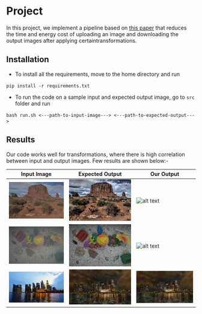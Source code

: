 # Project
In this project, we implement a pipeline based on [this paper](https://groups.csail.mit.edu/graphics/xform_recipes/data/xform_paper_sigasia2015.pdf) that reduces the time and energy​ cost of uploading an image and downloading the output images after applying certain​ transformations.​

## Installation

- To install all the requirements, move to the home directory and run
```
pip install -r requirements.txt
```

- To run the code on a sample input and expected output image, go to `src` folder and run
```
bash run.sh <---path-to-input-image---> <---path-to-expected-output--->
```
## Results

Our code works well for transformations, where there is high correlation between input and output images. Few results are shown below:-

| Input Image | Expected Output | Our Output |
|----------|--------------------|--------|
| ![alt text](inputs/inp.jpg "Example Input") | ![alt text](inputs/out.jpg "Given Output")| ![alt text](results/given_example_results/out.png "Our Output")|
| ![alt text](inputs/water_haze.jpg "Haze input") | ![alt text](inputs/water_dehaze.jpg "Dehaze output") | ![alt text](results/dehazing_results/dehaze_out.png "Our Dehaze output") |
| ![alt text](inputs/morning.jpg "morning input") | ![alt text](inputs/night.jpg "night output") | ![alt text](results/time_of_day_results/out.png "Our night output") |
